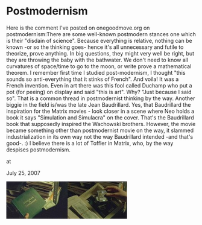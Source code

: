 # Postmodernism
Here is the comment I've posted on onegoodmove.org on postmodernism:There are some well-known postmodern stances one which is their "disdain of science". Because everything is relative, nothing can be known -or so the thinking goes- hence it's all unnecessary and futile to theorize, prove anything. In big questions, they might very well be right, but they are throwing the baby with the bathwater. We don't need to know all curvatures of space/time to go to the moon, or write prove a mathematical theorem. I remember first time I studied post-modernism, I thought "this sounds so anti-everything that it stinks of French". And voila! It was a French invention. Even in art there was this fool called Duchamp who put a pot (for peeing) on display and said "this is art". Why? "Just because I said so". That is a common thread in postmodernist thinking by the way. Another biggie in the field is/was the late Jean Baudrillard. Yes, that Baudrillard the inspiration for the Matrix movies - look closer in a scene where Neo holds a book it says "Simulation and Simulacra" on the cover. That's the Baudrillard book that supposedly inspired the Wachowski brothers. However, the movie became something other than postmodernist movie on the way, it slammed industrialization in its own way not the way Baudrillard intended -and that's good-. :) I believe there is a lot of Toffler in Matrix, who, by the way despises postmodernism. 







at

July 25, 2007















![](x00026964.687474703a2f2f6270302e626c6f676765722e636f6d2f5f484f593455426a4c564b672f526f4c325f3257426855492f41414141414141414143592f2d6f454f64366e49797a492f733332302f73696d2e6a7067.jpg)
